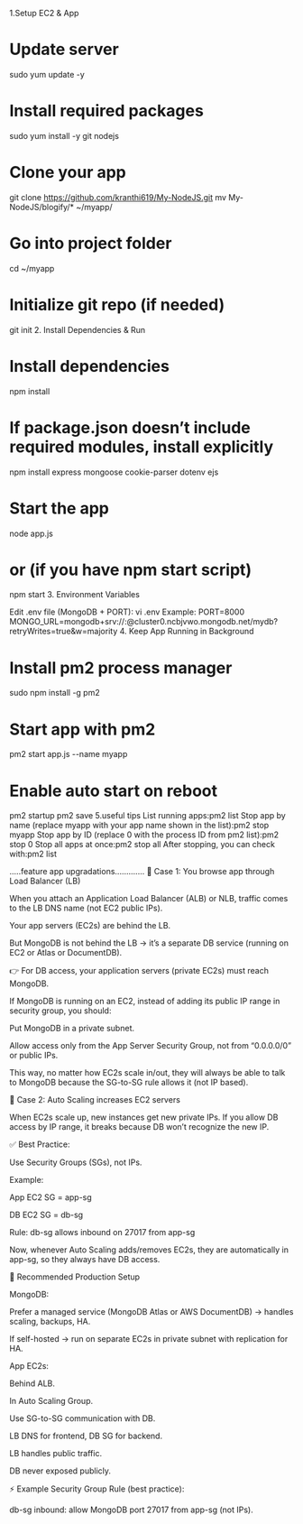 1.Setup EC2 & App
# Update server
sudo yum update -y

# Install required packages
sudo yum install -y git nodejs

# Clone your app
git clone https://github.com/kranthi619/My-NodeJS.git
mv My-NodeJS/blogify/* ~/myapp/

# Go into project folder
cd ~/myapp

# Initialize git repo (if needed)
git init
2. Install Dependencies & Run
# Install dependencies
npm install

# If package.json doesn’t include required modules, install explicitly
npm install express mongoose cookie-parser dotenv ejs

# Start the app
node app.js
# or (if you have npm start script)
npm start
3. Environment Variables

Edit .env file (MongoDB + PORT): vi .env
Example:
PORT=8000
MONGO_URL=mongodb+srv://<username>:<password>@cluster0.ncbjvwo.mongodb.net/mydb?retryWrites=true&w=majority
4. Keep App Running in Background
# Install pm2 process manager
sudo npm install -g pm2

# Start app with pm2
pm2 start app.js --name myapp

# Enable auto start on reboot
pm2 startup
pm2 save
5.useful tips
List running apps:pm2 list
Stop app by name (replace myapp with your app name shown in the list):pm2 stop myapp
Stop app by ID (replace 0 with the process ID from pm2 list):pm2 stop 0
Stop all apps at once:pm2 stop all
After stopping, you can check with:pm2 list

.....feature app upgradations.............
🔹 Case 1: You browse app through Load Balancer (LB)

When you attach an Application Load Balancer (ALB) or NLB, traffic comes to the LB DNS name (not EC2 public IPs).

Your app servers (EC2s) are behind the LB.

But MongoDB is not behind the LB → it’s a separate DB service (running on EC2 or Atlas or DocumentDB).

👉 For DB access, your application servers (private EC2s) must reach MongoDB.

If MongoDB is running on an EC2, instead of adding its public IP range in security group, you should:

Put MongoDB in a private subnet.

Allow access only from the App Server Security Group, not from “0.0.0.0/0” or public IPs.

This way, no matter how EC2s scale in/out, they will always be able to talk to MongoDB because the SG-to-SG rule allows it (not IP based).

🔹 Case 2: Auto Scaling increases EC2 servers

When EC2s scale up, new instances get new private IPs. If you allow DB access by IP range, it breaks because DB won’t recognize the new IP.

✅ Best Practice:

Use Security Groups (SGs), not IPs.

Example:

App EC2 SG = app-sg

DB EC2 SG = db-sg

Rule: db-sg allows inbound on 27017 from app-sg

Now, whenever Auto Scaling adds/removes EC2s, they are automatically in app-sg, so they always have DB access.

🔹 Recommended Production Setup

MongoDB:

Prefer a managed service (MongoDB Atlas or AWS DocumentDB) → handles scaling, backups, HA.

If self-hosted → run on separate EC2s in private subnet with replication for HA.

App EC2s:

Behind ALB.

In Auto Scaling Group.

Use SG-to-SG communication with DB.

LB DNS for frontend, DB SG for backend.

LB handles public traffic.

DB never exposed publicly.

⚡ Example Security Group Rule (best practice):

db-sg inbound: allow MongoDB port 27017 from app-sg (not IPs).


